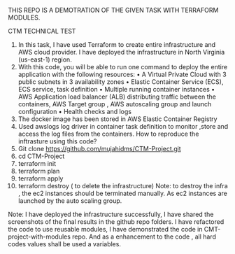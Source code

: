 THIS REPO IS A DEMOTRATION OF THE GIVEN TASK WITH TERRAFORM MODULES.

CTM TECHNICAL TEST

1.	In this task, I have used Terraform to create entire infrastructure and AWS cloud provider. I have deployed the infrastructure in North Virginia (us-east-1) region.
2.	With this code, you will be able to run one command to deploy the entire application with the following resources:
•	A Virtual Private Cloud with 3 public subnets in 3 availability zones
•	Elastic Container Service (ECS), ECS service, task definition
•	Multiple running container instances
•	AWS Application load balancer (ALB) distributing traffic between the containers, AWS Target group , AWS autoscaling group and launch configuration 
•	Health checks and logs
3.	The docker image has been stored in AWS Elastic Container Registry
4.	Used awslogs log driver in container task definition to monitor ,store and access the log files from the containers.
How to reproduce the inftrasture using this code?
1.	Git clone https://github.com/mujahidms/CTM-Project.git
2.	 cd CTM-Project
3.	terraform init
4.	terraform plan
5.	terraform apply
6.	terraform destroy ( to delete the infrastructure) 
Note: to destroy the infra , the ec2 instances should be terminated manually. As ec2 instances are launched by the auto scaling group.

Note: I have deployed the infrastructure successfully, I have shared the screenshots of the final results in the github repo folders.
I have refactored the code to use reusable modules, I have demonstrated the code in CMT-project-with-modules repo. And as a enhancement to the code , all hard codes values shall be used a variables.


